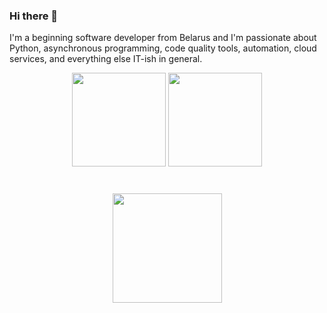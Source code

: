 ### Hi there 👋

I'm a beginning software developer from Belarus and I'm passionate about Python, asynchronous programming, code quality tools, automation, cloud services, and everything else IT-ish in general.
<p align='center'>
   <a href="https://github-readme-stats.vercel.app/api?username=alexdzehil&show_icons=true&count_private=true"><img
           height=150
           src="https://github-readme-stats.vercel.app/api?username=alexdzehil&show_icons=true&count_private=true"/></a>
   <a href="https://github.com/alexdzehil/github-readme-stats"><img height=150
                                                                  src="https://github-readme-stats.vercel.app/api/top-langs/?username=alexdzehil&layout=compact"/></a>
</p>
<div align="center" style="margin: 40px 0">
   <a href="https://github.com/alexdzehil">
       <img width="175px" src="https://komarev.com/ghpvc/?username=alexdzehil&color=DE002D">
   </a>
</div>
